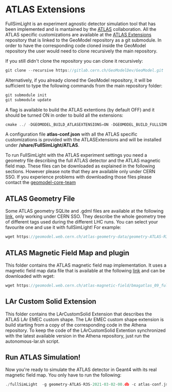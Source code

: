 # ATLAS Extensions

FullSimLight is an experiment agnostic detector simulation tool that has been implemented and is mantained by the [ATLAS](https://atlas.cern) collaboration. All the ATLAS specific customizations are available at the [ATLAS Extensions](https://gitlab.cern.ch/atlas/geomodelatlas/ATLASExtensions) repository that is linked to the GeoModel repository as a git submodule. In order to have the corresponding code cloned inside the GeoModel repository the user would need to clone recursively the main repository. 

If you still didn't clone the repository you can clone it recursively:

```c++
git clone --recursive https://gitlab.cern.ch/GeoModelDev/GeoModel.git
```

Alternatively, if you already cloned the GeoModel repository, it will be sufficient to type the following commands from the main repository folder:

```c++
git submodule init
git submodule update
```

A flag is available to build the ATLAS extentions (by default OFF) and it should be turned ON in order to build all the extensions:

```c++
cmake ../ -DGEOMODEL_BUILD_ATLASEXTENSIONS=ON -DGEOMODEL_BUILD_FULLSIMLIGHT=ON
```

A configuration file **atlas-conf.json** with all the ATLAS specific customizations is provided with the ATLASExtensions and will be installed under **<install>/share/FullSimLight/ATLAS**. 

To run FullSimLight with the ATLAS experiment settings you need a geometry file describing the full ATLAS detector and the ATLAS magnetic field map. These files can be downloaded as explained in the following sections. However please note that they are available only under CERN SSO. If you experience problems with downloading those files please contact the [geomodel-core-team](mailto:geomodel-core-team@cern.ch)

## ATLAS Geometry File
<!---->
Some ATLAS geometry SQLite and .gdml files are available at the following [link](https://geomodel.web.cern.ch/atlas-geometry-data/), only working under CERN SSO.
They describe the whole geometry tree of different tags used during the different LHC runs. You can select your favourite one and use it with fullSimLight! For example:

```c++
wget https://geomodel.web.cern.ch/atlas-geometry-data/geometry-ATLAS-R3S-2021-03-02-00.db
```


## ATLAS Magnetic Field Map and plugin
<!---->
This folder contains the ATLAS magnetic field map implementation. It uses a magnetic field map data file that is available at the following [link](https://geomodel.web.cern.ch/atlas-magnetic-field/) and can be downloaded with wget:
```c++
wget https://geomodel.web.cern.ch/atlas-magnetic-field/bmagatlas_09_fullAsym20400.data
```
## LAr Custom Solid Extension
<!---->
This folder contains the LArCustomSolid Extension that describes the ATLAS LAr EMEC custom shape. The LAr EMEC custom shape extension is build starting from a copy of the corresponding code in the Athena repository.
To keep the code of the LArCustomSolid Extention synchronized with the latest available version in the Athena repository, just run the autonomous-lar.sh script.

## Run ATLAS Simulation!

Now you're ready to simulate the ATLAS detector in Geant4 with its real magnetic field map. You only have to run the following:

```c++
./fullSimLight  -g geometry-ATLAS-R3S-2021-03-02-00.db -c atlas-conf.json
```
